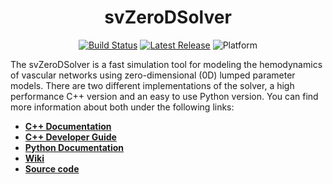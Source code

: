 
<div align="center">
<h1>svZeroDSolver</h1>

[![Build Status](https://github.com/richterjakob/svZeroDSolver/actions/workflows/build.yml/badge.svg)](https://github.com/richterjakob/svZeroDSolver/actions)
[![Latest Release](https://img.shields.io/github/v/release/richterjakob/svZeroDSolver?label=latest)](https://github.com/richterjakob/svZeroDSolver/releases/latest)
![Platform](https://img.shields.io/badge/platform-macOS%20|%20linux-blue)

</div>

The svZeroDSolver is a fast simulation tool for modeling the hemodynamics of
vascular networks using zero-dimensional (0D) lumped parameter models. There
are two different implementations of the solver, a high performance C++
version and an easy to use Python version. You can find more information about
both under the following links:

* [**C++ Documentation**](https://richterjakob.github.io/svZeroDSolver/cpp)
* [**C++ Developer Guide**](https://richterjakob.github.io/svZeroDSolver/cpp/md_developer_guide.html)
* [**Python Documentation**](https://richterjakob.github.io/svZeroDSolver/python)
* [**Wiki**](https://github.com/richterjakob/svZeroDSolver/wiki)
* [**Source code**](https://github.com/richterjakob/svZeroDSolver)
